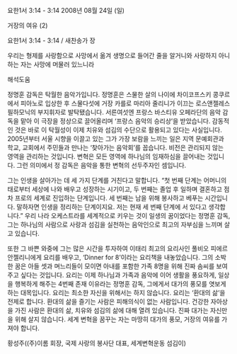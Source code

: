 요한1서 3:14 - 3:14 
2008년 08월 24일 (일)

거장의 여유 (2)



요한1서 3:14 - 3:14 / 새찬송가  장


우리는 형제를 사랑함으로 사망에서 옮겨 생명으로 들어간 줄을 알거니와 사랑하지 아니하는 자는 사망에 머물러 있느니라

해석도움





정명훈 감독은 탁월한 음악가입니다. 정명훈은 스물한 살의 나이에 차이코프스키 콩쿠르에서 피아노로 입상한 후 스물다섯에 거장 카를로 마리아 줄리니가 이끄는 로스앤젤레스 필하모닉의 부지휘자로 발탁됐습니다. 서른여섯엔 프랑스 바스티유 오페라단의 음악 감독을 맡아 이 극장을 정상으로 끌어올리며 ‘프랑스 음악의 승리상’을 받았습니다. 감동적인 것은 바로 이 탁월성이 이제 치유와 섬김의 수단으로 활용되고 있다는 사실입니다. 2005년부터 서울 시향을 이끌고 있는 그가 가장 보람을 느끼는 일은 지역 문예회관과 학교, 교회에서 주민들과 만나는 ‘찾아가는 음악회’를 꼽습니다. 비전은 관리되지 않는 영역을 관리하는 것입니다. 변혁은 모든 영역에 하나님의 임재하심을 끌어내는 것입니다. 그런 의미에서 정 감독은 음악을 통한 변혁의 선두주자인 셈입니다. 

 그는 인생을 살아가는 데 세 가지 단계를 거친다고 말합니다. “첫 번째 단계는 어머니의 태로부터 세상에 나와 배우고 성장하는 시기이고, 두 번째는 졸업 후 일하며 결혼하고 점차 프로의 세계로 진입하는 단계입니다. 세 번째는 남을 위해 봉사하고 베푸는 시간입니다. 말하자면 인생을 정리하는 단계이지요. 저는 현재 세 번째 단계에 서 있다고 생각합니다.” 우리 나라 오케스트라를 세계적으로 키우는 것이 일생의 꿈이었다는 정명훈 감독, 그는 하나님의 사람으로 사랑과 섬김을 실천하는 음악인으로 최고의 자부심을 느끼며 살고 있습니다.  

 또한 그 바쁜 와중에 그는 많은 시간을 투자하여 이태리 최고의 요리사인 풀비오 피에르 안젤리니에게 요리를 배우고, ‘Dinner for 8’이라는 요리책을 내놓았습니다. 그의 소박한 꿈은 아들 셋과 며느리들이 모이면 아내를 포함한 가족 8명을 위해 진짜 솜씨를 보여주고 싶다는 것입니다. 요리는 이제 하나님과 가족과 음악에 이어 생활을 풍요하게, 일상을 행복하게 해주는 4번째 존재 이유라는 정명훈 감독, 그에게서 대가의 풍모를 엿보게 하는 대목입니다. 요리는 최소한 자신을 위해서는 하지 않습니다. 요리는 ‘환대의 삶’을 전제로 합니다. 환대의 삶을 즐기는 사람은 피해의식이 없는 사람입니다. 건강한 자아상을 가진 사람은 환대의 삶, 치유와 섬김의 삶에 대해 열려 있습니다. 진짜 대가는 자신만을 위해 살지 않습니다. 세계 변혁을 꿈꾸는 자는 마땅히 대가의 풍모, 거장의 여유를 가져야 합니다.  

황성주((주)이롬 회장, 국제 사랑의 봉사단 대표, 세계변혁운동 섬김이)